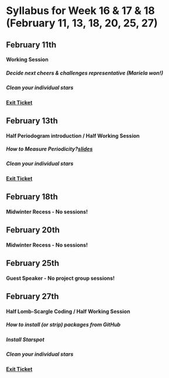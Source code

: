 # Syllabus for Week 16 & 17 & 18 (February 11, 13, 18, 20, 25, 27)


## February 11th
#### Working Session
##### Decide next cheers & challenges representative (Mariela won!)
##### Clean your individual stars
#### [Exit Ticket](https://docs.google.com/forms/d/e/1FAIpQLSfftMKYctEGVfuiOdgorBKmERJeUBgbRL4rlHf1-kWgpKU_Tg/viewform?usp=sf_link)


## February 13th
#### Half Periodogram introduction / Half Working Session
##### How to Measure Periodicity?[slides](https://www.microsoft.com/en-us/research/academic-program/dissertation-grant/)
##### Clean your individual stars
#### [Exit Ticket](https://docs.google.com/forms/d/e/1FAIpQLSfftMKYctEGVfuiOdgorBKmERJeUBgbRL4rlHf1-kWgpKU_Tg/viewform?usp=sf_link)




## February 18th
#### Midwinter Recess - No sessions!


## February 20th
#### Midwinter Recess - No sessions!




## February 25th
#### Guest Speaker - No project group sessions!


## February 27th
#### Half Lomb-Scargle Coding / Half Working Session
##### How to install (or strip) packages from GitHub 
##### Install Starspot 
##### Clean your individual stars
#### [Exit Ticket](https://docs.google.com/forms/d/e/1FAIpQLSfftMKYctEGVfuiOdgorBKmERJeUBgbRL4rlHf1-kWgpKU_Tg/viewform?usp=sf_link)
